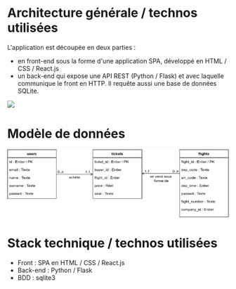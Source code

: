 # Architecture générale / technos utilisées

L'application est découpée en deux parties : 
- en front-end sous la forme d'une application SPA, développé en HTML / CSS / React.js
- un back-end qui expose une API REST (Python / Flask) et avec laquelle communique le front en HTTP. Il requête aussi une base de données SQLite.

![](images/archi.jpg)

# Modèle de données

![](images/db_schema.png)

# Stack technique / technos utilisées

- Front : SPA en HTML / CSS / React.js
- Back-end : Python / Flask
- BDD : sqlite3
